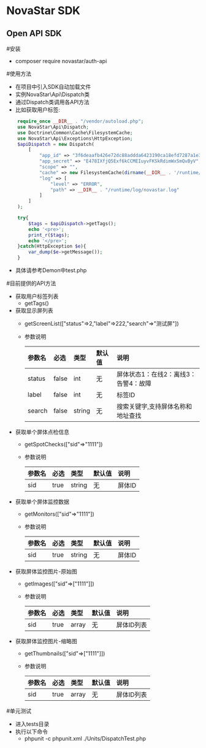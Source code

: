 NovaStar SDK
=============

Open API SDK
-------------
#安装
* composer require novastar/auth-api

#使用方法
* 在项目中引入SDK自动加载文件
* 实例NovaStar\Api\Dispatch类
* 通过Dispatch类调用各API方法
* 比如获取用户标签:
```PHP
	require_once __DIR__ . "/vendor/autoload.php";
	use NovaStar\Api\Dispatch;
	use Doctrine\Common\Cache\FilesystemCache;
	use NovaStar\Api\Exceptions\HttpException;
	$apiDispatch = new Dispatch(
		[
			"app_id" => "3f6deaafb426e72dc88addda6423190ca18efd7287a1e311417da7ee",
			"app_secret" => "E478IXfjQ5Exf6kCCMEIuyvFKSkRdimWxSmQvByV",
			"scope" => "",
			"cache" => new FilesystemCache(dirname(__DIR__ . '/runtime/cache')),
			"log" => [
				"level" => "ERROR",
				"path" => __DIR__ . "/runtime/log/novastar.log"
			]
		]
	);

	try{
		$tags = $apiDispatch->getTags();
		echo '<pre>';
		print_r($tags);
		echo '</pre>';
	}catch(HttpException $e){
		var_dump($e->getMessage());
	}
```
* 具体请参考Demon中test.php

#目前提供的API方法
* 获取用户标签列表
	* getTags()
* 获取显示屏列表
	* getScreenList(["status"=>2,"label"=>222,"search"=>"测试屏"])
	* 参数说明

		|参数名|必选|类型|默认值|说明|
		|:----    |:---|:----- |:--- |:-----   |
		|status |false  |int |无 |屏体状态1：在线2：离线3：告警4：故障 |
		|label |false  |int |无 |标签ID |
		|search |false |string |无 |搜索关键字,支持屏体名称和地址查找 |
* 获取单个屏体点检信息
	* getSpotChecks(["sid"=>"1111"])
	* 参数说明

		|参数名|必选|类型|默认值|说明|
		|:----    |:---|:----- |:--- |:-----   |
		|sid |true  |string |无 |屏体ID |
* 获取单个屏体监控数据
	* getMonitors(["sid"=>"1111"])
	* 参数说明

		|参数名|必选|类型|默认值|说明|
		|:----    |:---|:----- |:--- |:-----   |
		|sid |true  |string |无 |屏体ID |
* 获取屏体监控图片-原始图
	* getImages(["sid"=>["1111"]])
	* 参数说明
		
		|参数名|必选|类型|默认值|说明|
		|:----    |:---|:----- |:--- |:-----   |
		|sid |true  |array |无 |屏体ID列表 |
* 获取屏体监控图片-缩略图
	* getThumbnails(["sid"=>["1111"]])
	* 参数说明
		
		|参数名|必选|类型|默认值|说明|
		|:----    |:---|:----- |:--- |:-----   |
		|sid |true  |array |无 |屏体ID列表 |

#单元测试
* 进入tests目录
* 执行以下命令
	* phpunit -c phpunit.xml ./Units/DispatchTest.php
